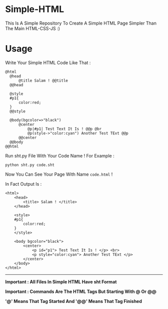 # Simple-HTML
This Is A Simple Repository To Create A Simple HTML Page Simpler Than The Main HTML-CSS-JS :)

# Usage
Write Your Simple HTML Code Like That : 
  ```
@html
	@head
		@title Salam ! @@title
	@@head
	
	@style
	#p1{
		color:red;
	}
	@@style
	
	@body(bgcolor=>"black")
		@center
			@p|#p1| Test Text It Is ! @@p @br
			@p(style->"color:cyan") Another Test TExt @@p
		@@center
	@@body
@@html

  ```

Run sht.py File With Your Code Name ! For Example :

`python sht.py code.sht`

Now You Can See Your Page With Name `code.html` !

In Fact Output Is : 

```
<html>
	<head>
		<title> Salam ! </title>
	</head>
	
	<style>
	#p1{
		color:red;
	}
	</style>
	
	<body bgcolor="black">
		<center>
			<p id="p1"> Test Text It Is ! </p> <br>
			<p style="color:cyan"> Another Test TExt </p>
		</center>
	</body>
</html>
```

***

**Important : All Files In Simple HTML Have sht Format**

**Important : Commands Are The HTML Tags But Starting With @ Or @@**

**'@' Means That Tag Started And '@@' Means That Tag Finished**
